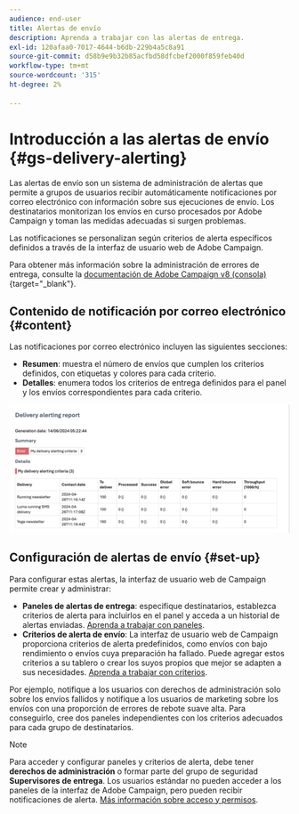```yaml
---
audience: end-user
title: Alertas de envío
description: Aprenda a trabajar con las alertas de entrega.
exl-id: 120afaa0-7017-4644-b6db-229b4a5c8a91
source-git-commit: d58b9e9b32b85acfbd58dfcbef2000f859feb40d
workflow-type: tm+mt
source-wordcount: '315'
ht-degree: 2%

---
```


# Introducción a las alertas de envío {#gs-delivery-alerting}

Las alertas de envío son un sistema de administración de alertas que permite a grupos de usuarios recibir automáticamente notificaciones por correo electrónico con información sobre sus ejecuciones de envío. Los destinatarios monitorizan los envíos en curso procesados por Adobe Campaign y toman las medidas adecuadas si surgen problemas.

Las notificaciones se personalizan según criterios de alerta específicos definidos a través de la interfaz de usuario web de Adobe Campaign.

Para obtener más información sobre la administración de errores de entrega, consulte la [documentación de Adobe Campaign v8 (consola)](https://experienceleague.adobe.com/en/docs/campaign/campaign-v8/send/failures/delivery-failures#send){target="_blank"}.

## Contenido de notificación por correo electrónico {#content}

Las notificaciones por correo electrónico incluyen las siguientes secciones:

* **Resumen**: muestra el número de envíos que cumplen los criterios definidos, con etiquetas y colores para cada criterio.
* **Detalles**: enumera todos los criterios de entrega definidos para el panel y los envíos correspondientes para cada criterio.

![Descripción: esta captura de pantalla muestra el diseño de la notificación por correo electrónico, incluidas las secciones de resumen y detalles.](assets/alerting-email.png)

## Configuración de alertas de envío {#set-up}

Para configurar estas alertas, la interfaz de usuario web de Campaign permite crear y administrar:

* **Paneles de alertas de entrega**: especifique destinatarios, establezca criterios de alerta para incluirlos en el panel y acceda a un historial de alertas enviadas. [Aprenda a trabajar con paneles](../msg/delivery-alerting-dashboards.md).
* **Criterios de alerta de envío**: La interfaz de usuario web de Campaign proporciona criterios de alerta predefinidos, como envíos con bajo rendimiento o envíos cuya preparación ha fallado. Puede agregar estos criterios a su tablero o crear los suyos propios que mejor se adapten a sus necesidades. [Aprenda a trabajar con criterios](../msg/delivery-alerting-criteria.md).

Por ejemplo, notifique a los usuarios con derechos de administración solo sobre los envíos fallidos y notifique a los usuarios de marketing sobre los envíos con una proporción de errores de rebote suave alta. Para conseguirlo, cree dos paneles independientes con los criterios adecuados para cada grupo de destinatarios.

>[!NOTE]
>
>Para acceder y configurar paneles y criterios de alerta, debe tener **derechos de administración** o formar parte del grupo de seguridad **Supervisores de entrega**. Los usuarios estándar no pueden acceder a los paneles de la interfaz de Adobe Campaign, pero pueden recibir notificaciones de alerta. [Más información sobre acceso y permisos](../get-started/permissions.md).
